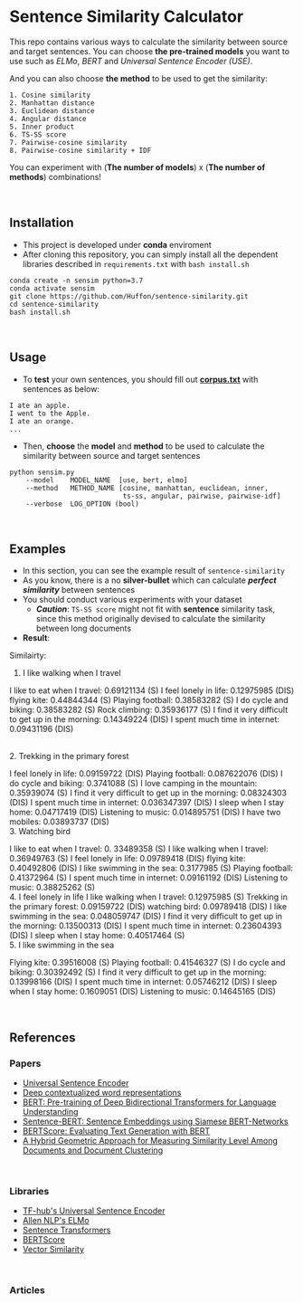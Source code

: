 # Sentence Similarity Calculator
This repo contains various ways to calculate the similarity between source and target sentences. You can choose **the pre-trained models** you want to use such as _ELMo_, _BERT_ and _Universal Sentence Encoder (USE)_.

And you can also choose **the method** to be used to get the similarity:

    1. Cosine similarity
    2. Manhattan distance
    3. Euclidean distance
    4. Angular distance
    5. Inner product
    6. TS-SS score
    7. Pairwise-cosine similarity
    8. Pairwise-cosine similarity + IDF
    
You can experiment with (**The number of models**) x (**The number of methods**) combinations!
    
<br/>

## Installation

- This project is developed under **conda** enviroment
- After cloning this repository, you can simply install all the dependent libraries described in `requirements.txt` with `bash install.sh`

```
conda create -n sensim python=3.7
conda activate sensim
git clone https://github.com/Huffon/sentence-similarity.git
cd sentence-similarity
bash install.sh
```

<br/>

## Usage
- To **test** your own sentences, you should fill out [**corpus.txt**](corpus.txt) with sentences as below:

```
I ate an apple.
I went to the Apple.
I ate an orange.
...
```

- Then, **choose** the **model** and **method** to be used to calculate the similarity between source and target sentences

```
python sensim.py
    --model    MODEL_NAME  [use, bert, elmo]
    --method   METHOD_NAME [cosine, manhattan, euclidean, inner,
                            ts-ss, angular, pairwise, pairwise-idf]
    --verbose  LOG_OPTION (bool)
```

<br/>

## Examples
- In this section, you can see the example result of `sentence-similarity`
- As you know, there is a no **silver-bullet** which can calculate **_perfect similarity_** between sentences
- You should conduct various experiments with your dataset
    - _**Caution**_: `TS-SS score` might not fit with **sentence** similarity task, since this method originally devised to calculate the similarity between long documents
- **Result**:

Similairty:
1. I like walking when I travel	

I like to eat when I travel: 0.69121134 (S)
I feel lonely in life: 0.12975985 (DIS)
flying kite: 0.44844344 (S)
Playing football: 0.38583282 (S)
I do cycle and biking: 0.38583282 (S) 
Rock climbing: 0.35936177 (S)
I find it very difficult to get up in the morning: 0.14349224 (DIS)
I spent much time in internet: 0.09431196 (DIS)


<br/>
2. Trekking in the primary forest

I feel lonely in life: 0.09159722 (DIS)
Playing football: 0.087622076 (DIS)
I do cycle and biking: 0.3741088 (S)
I love camping in the mountain: 0.35939074 (S)
I find it very difficult to get up in the morning: 0.08324303 (DIS)
I spent much time in internet: 0.036347397 (DIS)
I sleep when I stay home: 0.04717419 (DIS)
Listening to music: 0.014895751 (DIS)
I have two mobiles: 0.03893737 (DIS)
<br/>
3. Watching bird 

I like to eat when I travel: 0. 33489358 (S)
I like walking when I travel: 0.36949763 (S)
I feel lonely in life: 0.09789418 (DIS)
flying kite: 0.40492806 (DIS)
I like swimming in the sea: 0.3177985 (S)
Playing football: 0.41372964 (S)
I spent much time in internet: 0.09161192 (DIS)
Listening to music: 0.38825262 (S)
<br/>
4. I feel lonely in life
I like walking when I travel: 0.12975985 (S)
Trekking in the primary forest: 0.09159722 (DIS)
watching bird: 0.09789418 (DIS)
I like swimming in the sea: 0.048059747 (DIS)
I find it very difficult to get up in the morning: 0.13500313 (DIS)
I spent much time in internet: 0.23604393 (DIS)
I sleep when I stay home: 0.40517464 (S)
<br/>
5. I like swimming in the sea

Flying kite: 0.39516008 (S)
Playing football: 0.41546327 (S)
I do cycle and biking: 0.30392492 (S)
I find it very difficult to get up in the morning: 0.13998166 (DIS)
I spent much time in internet: 0.05746212 (DIS)
I sleep when I stay home: 0.1609051 (DIS)
Listening to music: 0.14645165 (DIS)

<br/>

## References
### Papers
- [Universal Sentence Encoder](https://arxiv.org/abs/1803.11175)
- [Deep contextualized word representations](https://arxiv.org/abs/1802.05365)
- [BERT: Pre-training of Deep Bidirectional Transformers for Language Understanding](https://arxiv.org/abs/1810.04805)
- [Sentence-BERT: Sentence Embeddings using Siamese BERT-Networks](https://arxiv.org/abs/1908.10084)
- [BERTScore: Evaluating Text Generation with BERT](https://arxiv.org/abs/1904.09675)
- [A Hybrid Geometric Approach for Measuring Similarity Level Among Documents and Document Clustering](https://ieeexplore.ieee.org/document/7474366/metrics#metrics)

<br/>

### Libraries
- [TF-hub's Universal Sentence Encoder](https://tfhub.dev/google/universal-sentence-encoder/2)
- [Allen NLP's ELMo](https://github.com/allenai/allennlp)
- [Sentence Transformers](https://github.com/UKPLab/sentence-transformers)
- [BERTScore](https://github.com/Tiiiger/bert_score)
- [Vector Similarity](https://github.com/taki0112/Vector_Similarity)

<br/>

### Articles

